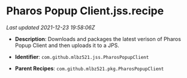# Pharos Popup Client.jss.recipe

_Last updated 2021-12-23 19:58:06Z_

- **Description**: Downloads and packages the latest verison of Pharos Popup Client and then uploads it to a JPS.

- **Identifier**: `com.github.mlbz521.jss.PharosPopupClient`

- **Parent Recipes**: `com.github.mlbz521.pkg.PharosPopupClient`